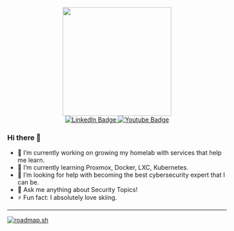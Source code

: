 <div id="header" align="center">
  <img src="https://media.giphy.com/media/92KgrxwgebKs7eFkqr/giphy.gif" width="250"/>
</div>
<div id="badges" align="center">
  <a href="https://www.linkedin.com/in/tcbt">
    <img src="https://img.shields.io/badge/LinkedIn-blue?style=for-the-badge&logo=linkedin&logoColor=white" alt="LinkedIn Badge"/>
  </a>
  <a href="https://www.youtube.com/@tcasex">
    <img src="https://img.shields.io/badge/YouTube-red?style=for-the-badge&logo=youtube&logoColor=white" alt="Youtube Badge"/>
  </a>
</div>

### Hi there 👋


- 🔭 I’m currently working on growing my homelab with services that help me learn.
- 🌱 I’m currently learning Proxmox, Docker, LXC, Kubernetes.
- 🤔 I’m looking for help with becoming the best cybersecurity expert that I can be.
- 💬 Ask me anything about Security Topics!
- ⚡ Fun fact: I absolutely love skiing.

---

[![roadmap.sh](https://api.roadmap.sh/v1-badge/wide/6553c26668ca6026132dfc98?variant=dark)](https://roadmap.sh)
